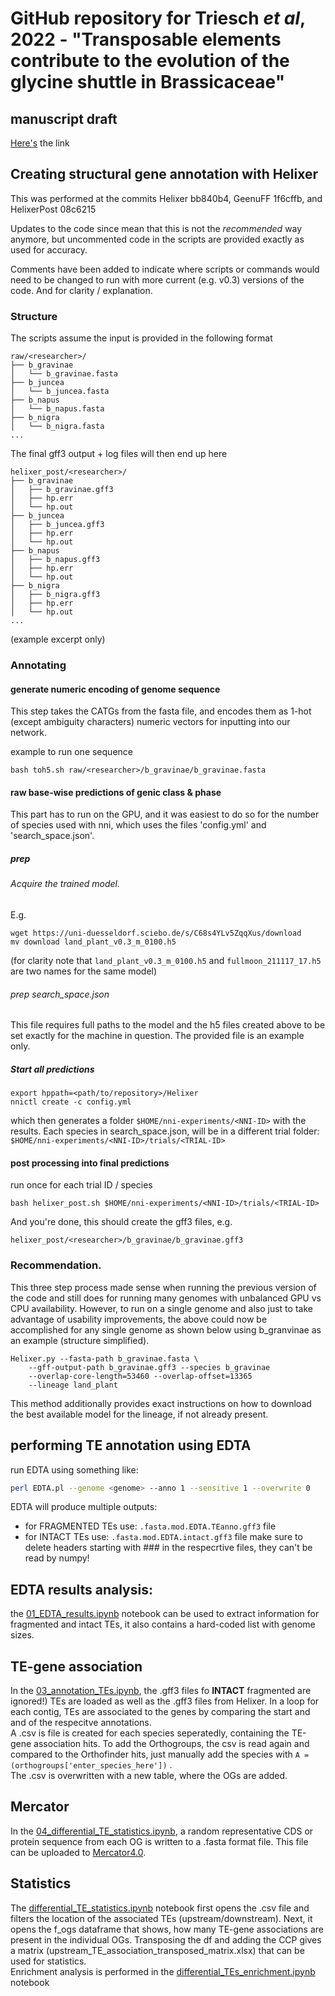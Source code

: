 # GitHub repository for Triesch *et al*, 2022 - "Transposable elements contribute to the evolution of the glycine shuttle in Brassicaceae"

## manuscript draft
[Here's](https://docs.google.com/document/d/1-QIq3FizPNn05uE_bGSJ_JODu5QTOTEb_KCqOJh5F7U/edit) the link


## Creating structural gene annotation with Helixer

This was performed at the commits Helixer bb840b4, GeenuFF 1f6cffb, and 
HelixerPost 08c6215

Updates to the code since mean that this is not the _recommended_ way anymore,
but uncommented code in the scripts are provided exactly as used for accuracy.

Comments have been added to indicate where scripts or commands would need to be 
changed to run with more current (e.g. v0.3) versions of the code.
And for clarity / explanation.

### Structure

The scripts assume the input is provided in the following format

```
raw/<researcher>/
├── b_gravinae
│   └── b_gravinae.fasta
├── b_juncea
│   └── b_juncea.fasta
├── b_napus
│   └── b_napus.fasta
├── b_nigra
│   └── b_nigra.fasta
...
```

The final gff3 output + log files will then end up here

```
helixer_post/<researcher>/
├── b_gravinae
│   ├── b_gravinae.gff3
│   ├── hp.err
│   └── hp.out
├── b_juncea
│   ├── b_juncea.gff3
│   ├── hp.err
│   └── hp.out
├── b_napus
│   ├── b_napus.gff3
│   ├── hp.err
│   └── hp.out
├── b_nigra
│   ├── b_nigra.gff3
│   ├── hp.err
│   └── hp.out
...
```

(example excerpt only)

### Annotating

#### generate numeric encoding of genome sequence
This step takes the CATGs from the fasta file, and encodes
them as 1-hot (except ambiguity characters) numeric
vectors for inputting into our network.


example to run one sequence
```
bash toh5.sh raw/<researcher>/b_gravinae/b_gravinae.fasta
```

#### raw base-wise predictions of genic class & phase
This part has to run on the GPU, and it was easiest
to do so for the number of species used with nni,
which uses the files 'config.yml' and 'search_space.json'.

##### prep
###### Acquire the trained model.
E.g. 
```
wget https://uni-duesseldorf.sciebo.de/s/C68s4YLv5ZqqXus/download
mv download land_plant_v0.3_m_0100.h5
```
(for clarity note that `land_plant_v0.3_m_0100.h5` and `fullmoon_211117_17.h5`
are two names for the same model)

###### prep search\_space.json
This file requires full paths to the model and the h5 files created
above to be set exactly for the machine in question. The provided
file is an example only.

##### Start all predictions
```
export hppath=<path/to/repository>/Helixer
nnictl create -c config.yml
```

which then generates a folder `$HOME/nni-experiments/<NNI-ID>`
with the results. Each species in search_space.json,
will be in a different trial folder: `$HOME/nni-experiments/<NNI-ID>/trials/<TRIAL-ID>`

#### post processing into final predictions

run once for each trial ID / species

```
bash helixer_post.sh $HOME/nni-experiments/<NNI-ID>/trials/<TRIAL-ID>
```

And you're done, this should create the gff3 files, e.g. 

`helixer_post/<researcher>/b_gravinae/b_gravinae.gff3`


### Recommendation.
This three step process made sense when running the previous version
of the code and still does for running many genomes with unbalanced 
GPU vs CPU availability.
However, to run on a single genome and also just to take advantage of usability
improvements, the above could now be accomplished for any single genome
as shown below using b\_granvinae as an example (structure simplified).

```
Helixer.py --fasta-path b_gravinae.fasta \
    --gff-output-path b_gravinae.gff3 --species b_gravinae
    --overlap-core-length=53460 --overlap-offset=13365
    --lineage land_plant
```

This method additionally provides exact instructions on how to download the 
best available model for the lineage, if not already present. 

## performing TE annotation using EDTA
run EDTA using something like: <br />
```bash
perl EDTA.pl --genome <genome> --anno 1 --sensitive 1 --overwrite 0
```

EDTA will produce multiple outputs:
- for FRAGMENTED TEs use: `.fasta.mod.EDTA.TEanno.gff3` file
- for INTACT TEs use: `.fasta.mod.EDTA.intact.gff3` file
make sure to delete headers starting with ### in the respecrtive files, they can't be read by numpy!

## EDTA results analysis:
the [01_EDTA_results.ipynb](01_EDTA_results.ipynb) notebook can be used to extract information for fragmented and intact TEs, it also contains a hard-coded list with genome sizes. 

## TE-gene association
In the [03_annotation_TEs.ipynb](https://github.com/setri100/brassicaceae_TE_analysis/blob/main/scripts/03_annotations_TEs-.ipynb), the .gff3 files fo **INTACT** fragmented are ignored!) TEs are loaded as well as the .gff3 files from Helixer. In a loop for each contig, TEs are associated to the genes by comparing the start and and of the respecitve annotations. <br />
A .csv is file is created for each species seperatedly, containing the TE-gene association hits. 
To add the Orthogroups, the csv is read again and compared to the Orthofinder hits, just manually add the species with  `A = (orthogroups['enter_species_here'])` .<br />
The .csv is overwritten with a new table, where the OGs are added. 

## Mercator
In the [04_differential_TE_statistics.ipynb](https://github.com/setri100/brassicaceae_TE_analysis/blob/main/scripts/04_differential_TE_statistics_upstream.ipynb), a random representative CDS or protein sequence from each OG is written to a .fasta format file. This file can be uploaded to [Mercator4.0](https://www.plabipd.de/portal/mercator4).

## Statistics
The [differential_TE_statistics.ipynb](https://github.com/setri100/brassicaceae_TE_analysis/blob/main/scripts/04_differential_TE_statistics_upstream.ipynb) notebook first opens the .csv file and filters the location of the associated TEs (upstream/downstream). Next, it opens the f_ogs dataframe that shows, how many TE-gene associations are present in the individual OGs. Transposing the df and adding the CCP gives a matrix (upstream_TE_association_transposed_matrix.xlsx) that can be used for statistics. <br />
Enrichment analysis is performed in the [differential_TEs_enrichment.ipynb](https://github.com/setri100/brassicaceae_TE_analysis/blob/main/scripts/07_differential_TEs_enrichment.ipynb) notebook

